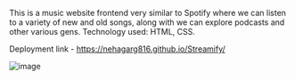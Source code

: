This is a music website frontend very similar to Spotify where we can listen to a variety of new and old songs, along with we can explore podcasts and other various gens. 
Technology used: HTML, CSS.

Deployment link - https://nehagarg816.github.io/Streamify/

![image](https://github.com/Nehagarg816/Streamify/assets/111566521/651edb0c-4d31-4148-b9fc-97662aa862fd)
